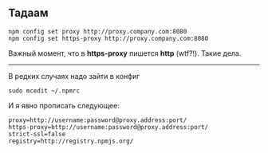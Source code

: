 ## Тадаам

```
npm config set proxy http://proxy.company.com:8080
npm config set https-proxy http://proxy.company.com:8080
```
Важный момент, что в **https-proxy** пишется **http** (wtf?!). Такие дела.

***

В редких случаях надо зайти в конфиг
```
sudo mcedit ~/.npmrc
```
И я явно прописать следующее:
```
proxy=http://username:password@proxy.address:port/
https-proxy=http://username:password@proxy.address:port/
strict-ssl=false
registry=http://registry.npmjs.org/
```
